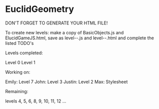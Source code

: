 # EuclidGeometry

DON'T FORGET TO GENERATE YOUR HTML FILE!

To create new levels: make a copy of BasicObjects.js and ElucidGameJS.html, save as level--.js and level--.html and complete the listed TODO's

Levels completed:

Level 0
Level 1

Working on:

Emily: 		Level 7
John: 		Level 3
Justin: 	Level 2
Max: 		Stylesheet

Remaining:

levels 4, 5, 6, 8, 9, 10, 11, 12 ...
